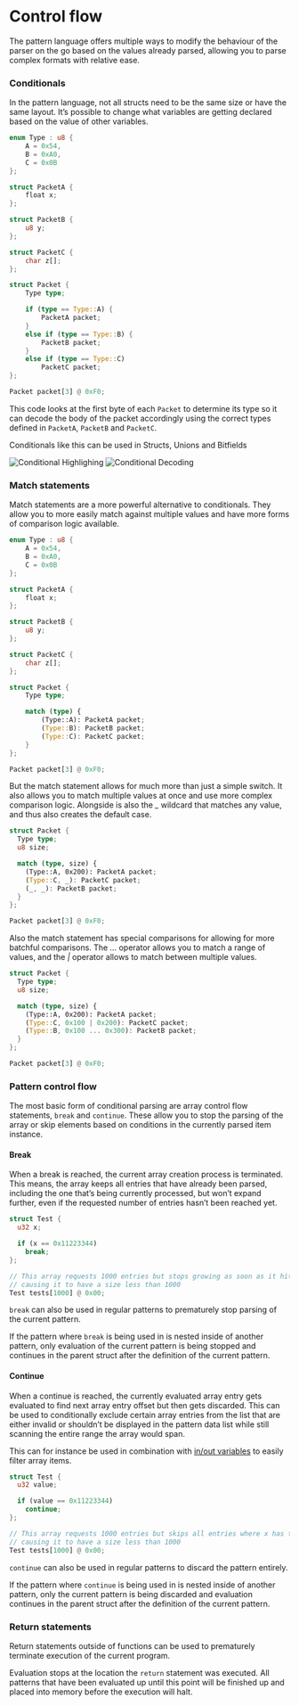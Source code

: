 # Control flow

The pattern language offers multiple ways to modify the behaviour of the parser on the go based on the values already parsed, allowing you to parse complex formats with relative ease.

### Conditionals

In the pattern language, not all structs need to be the same size or have the same layout. It’s possible to change what variables are getting declared based on the value of other variables.

```rust
enum Type : u8 {
    A = 0x54,
    B = 0xA0,
    C = 0x0B
};

struct PacketA {
    float x;
};

struct PacketB {
    u8 y;
};

struct PacketC {
    char z[];
};

struct Packet {
    Type type;

    if (type == Type::A) {
        PacketA packet;
    }
    else if (type == Type::B) {
        PacketB packet;
    }
    else if (type == Type::C)
        PacketC packet;
};

Packet packet[3] @ 0xF0;
```

This code looks at the first byte of each `Packet` to determine its type so it can decode the body of the packet accordingly using the correct types defined in `PacketA`, `PacketB` and `PacketC`.

Conditionals like this can be used in Structs, Unions and Bitfields

![Conditional Highlighing](https://imhex.werwolv.net/docs/\_images/hex.png) ![Conditional Decoding](https://imhex.werwolv.net/docs/\_images/data.png)

### Match statements

Match statements are a more powerful alternative to conditionals. They allow you to more easily match against multiple values and have more forms of comparison logic available.

```rust
enum Type : u8 {
    A = 0x54,
    B = 0xA0,
    C = 0x0B
};

struct PacketA {
    float x;
};

struct PacketB {
    u8 y;
};

struct PacketC {
    char z[];
};

struct Packet {
    Type type;

    match (type) {
        (Type::A): PacketA packet;
        (Type::B): PacketB packet;
        (Type::C): PacketC packet;
    }
};

Packet packet[3] @ 0xF0;
```

But the match statement allows for much more than just a simple switch. It also allows you to match multiple values at once and use more complex comparison logic. Alongside is also the _\__ wildcard that matches any value, and thus also creates the default case.

```rust
struct Packet {
  Type type;
  u8 size;

  match (type, size) {
    (Type::A, 0x200): PacketA packet;
    (Type::C, _): PacketC packet;
    (_, _): PacketB packet;
  }
};

Packet packet[3] @ 0xF0;
```

Also the match statement has special comparisons for allowing for more batchful comparisons. The _…_ operator allows you to match a range of values, and the _|_ operator allows to match between multiple values.

```rust
struct Packet {
  Type type;
  u8 size;

  match (type, size) {
    (Type::A, 0x200): PacketA packet;
    (Type::C, 0x100 | 0x200): PacketC packet;
    (Type::B, 0x100 ... 0x300): PacketB packet;
  }
};

Packet packet[3] @ 0xF0;
```

### Pattern control flow

The most basic form of conditional parsing are array control flow statements, `break` and `continue`. These allow you to stop the parsing of the array or skip elements based on conditions in the currently parsed item instance.

#### Break

When a break is reached, the current array creation process is terminated. This means, the array keeps all entries that have already been parsed, including the one that’s being currently processed, but won’t expand further, even if the requested number of entries hasn’t been reached yet.

```rust
struct Test {
  u32 x;

  if (x == 0x11223344)
    break;
};

// This array requests 1000 entries but stops growing as soon as it hits a u32 with the value 0x11223344
// causing it to have a size less than 1000
Test tests[1000] @ 0x00;
```

`break` can also be used in regular patterns to prematurely stop parsing of the current pattern.

&#x20;If the pattern where `break` is being used in is nested inside of another pattern, only evaluation of the current pattern is being stopped and continues in the parent struct after the definition of the current pattern.

#### Continue

When a continue is reached, the currently evaluated array entry gets evaluated to find next array entry offset but then gets discarded. This can be used to conditionally exclude certain array entries from the list that are either invalid or shouldn’t be displayed in the pattern data list while still scanning the entire range the array would span.

This can for instance be used in combination with [in/out variables](https://imhex.werwolv.net/docs/core\_language/in\_out.html) to easily filter array items.

```rust
struct Test {
  u32 value;

  if (value == 0x11223344)
    continue;
};

// This array requests 1000 entries but skips all entries where x has the value 0x11223344
// causing it to have a size less than 1000
Test tests[1000] @ 0x00;
```

`continue` can also be used in regular patterns to discard the pattern entirely.

If the pattern where `continue` is being used in is nested inside of another pattern, only the current pattern is being discarded and evaluation continues in the parent struct after the definition of the current pattern.

### Return statements

Return statements outside of functions can be used to prematurely terminate execution of the current program.

Evaluation stops at the location the `return` statement was executed. All patterns that have been evaluated up until this point will be finished up and placed into memory before the execution will halt.

